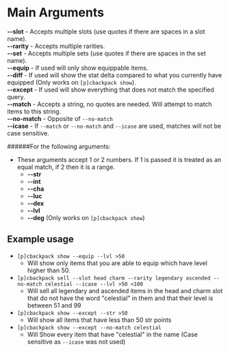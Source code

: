 # Main Arguments
**--slot** - Accepts multiple slots (use quotes if there are spaces in a slot name).<br />
**--rarity** - Accepts multiple rarities.<br />
**--set** - Accepts multiple sets (use quotes if there are spaces in the set name).<br />
**--equip** - If used will only show equippable items.<br />
**--diff** - If used will show the stat delta compared to what you currently have equipped (Only works on `[p]cbackpack show`).<br />
**--except** - If used will show everything that does not match the specified query.<br />
**--match** - Accepts a string, no quotes are needed. Will attempt to match items to this string.<br />
**--no-match** - Opposite of `--no-match`<br />
**--icase** - If `--match` or `--no-match` and `--icase` are used, matches will not be case sensitive.<br />

######For the following arguments: <br />
- These arguments accept 1 or 2 numbers. If 1 is passed it is treated as an equal match, if 2 then it is a range.<br />
  - **--str**<br />
  - **--int**<br />
  - **--cha**<br />
  - **--luc**<br />
  - **--dex**<br />
  - **--lvl**<br />
  - **--deg** (Only works on `[p]cbackpack show`)<br />
  
## Example usage
- `[p]cbackpack show --equip --lvl >50`
  - Will show only items that you are able to equip which have level higher than 50. 
- `[p]cbackpack sell --slot head charm --rarity legendary ascended --no-match celestial --icase --lvl >50 <100`
  - Will sell all legendary and ascended items in the head and charm slot that do not have the word "celestial" in them and that their level is between 51 and 99
- `[p]cbackpack show --except --str >50`
  - Will show all items that have less than 50 str points
- `[p]cbackpack show --except --no-match celestial`  
  - Will Show every item that have "celestial" in the name (Case sensitive as `--icase` was not used)